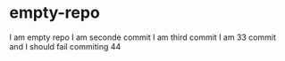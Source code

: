 # empty-repo
I am empty repo
I am seconde commit
I am third commit
I am 33 commit and I should fail
commiting 44
